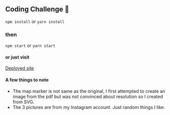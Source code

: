 ## Coding Challenge 💪
`npm install` or `yarn install`

### then
`npm start` or `yarn start`

#### or just visit

[Deployed site](https://cornwell-challenge-tomomi.surge.sh)

#### A few things to note
- The map marker is not same as the original, I first attempted to create an image from the pdf but was not convinced about resolution so I created from SVG.
- The 3 pictures are from my Instagram account. Just random things I like.
